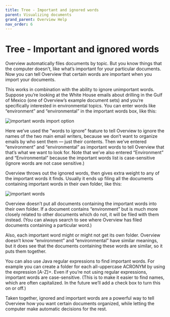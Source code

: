 ```yaml
---
title: Tree - Important and ignored words
parent: Visualizing documents
grand_parent: Overview Help
nav_order: 6
---
```


# Tree - Important and ignored words

Overview automatically files documents by topic. But you know things that the computer doesn’t, like what’s important for your particular documents. Now you can tell Overview that certain words are important when you import your documents.

This works in combination with the ability to ignore unimportant words. Suppose you’re looking at the White House emails about drilling in the Gulf of Mexico (one of Overview’s example document sets) and you’re specifically interested in environmental topics. You can enter words like “environment” and “environmental” in the important words box, like this:

![important words import option](/wp-content/uploads/2014/01/Screen-Shot-2014-01-30-at-2.26.14-PM.png)

Here we’ve used the “words to ignore” feature to tell Overview to ignore the names of the two main email writers, because we don’t want to organize emails by who sent them — just their contents. Then we’ve entered “environment” and “environmental” as important words to tell Overview that that’s what we want to look for. Note that we’ve also entered “Environment” and “Environmental” because the important words list is case-sensitive (ignore words are not case sensitive.)

Overview throws out the ignored words, then gives extra weight to any of the important words it finds. Usually it ends up filing all the documents containing important words in their own folder, like this:

![important words](/wp-content/uploads/2014/01/Screen-Shot-2014-01-30-at-2.27.34-PM.png)

Overview doesn’t put all documents containing the important words into their own folder. If a document contains “environment” but is much more closely related to other documents which do not, it will be filed with them instead. (You can always search to see where Overview has filed documents containing a particular word.)

Also, each important word might or might not get its own folder. Overview doesn’t know “environment” and “environmental” have similar meanings, but it does see that the documents containing these words are similar, so it puts them together.

You can also use Java regular expressions to find important words. For example you can create a folder for each all-uppercase ACRONYM by using the expression [A-Z]+.  Even if you’re not using regular expressions, important words are case-sensitive. (This is to make it easier to find names, which are often capitalized. In the future we’ll add a check box to turn this on or off.)

Taken together, ignored and important words are a powerful way to tell Overview how you want certain documents organized, while letting the computer make automatic decisions for the rest.
